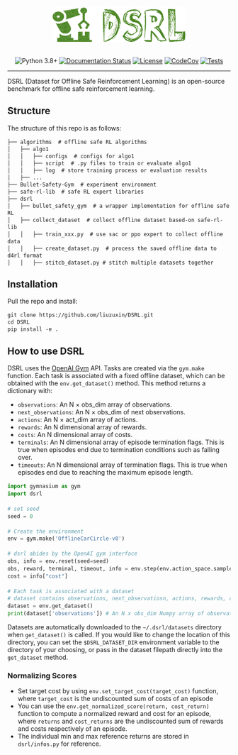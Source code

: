 <div align="center">
  <a href="http://fsrl.readthedocs.io"><img width="300px" height="auto" src="docs/_static/images/dsrl-logo.png"></a>
</div>

<br/>

<div align="center">

  <a>![Python 3.8+](https://img.shields.io/badge/Python-3.8%2B-brightgreen.svg)</a>
  [![Documentation Status](https://img.shields.io/readthedocs/fsrl?logo=readthedocs)](https://fsrl.readthedocs.io)
  [![License](https://img.shields.io/badge/License-MIT-yellow.svg)](#license)
  [![CodeCov](https://codecov.io/github/liuzuxin/fsrl/branch/main/graph/badge.svg?token=BU27LTW9F3)](https://codecov.io/github/liuzuxin/fsrl)
  [![Tests](https://github.com/liuzuxin/fsrl/actions/workflows/test.yml/badge.svg)](https://github.com/liuzuxin/fsrl/actions/workflows/test.yml)
  <!-- [![CodeCov](https://img.shields.io/codecov/c/github/liuzuxin/fsrl/main?logo=codecov)](https://app.codecov.io/gh/liuzuxin/fsrl) -->
  <!-- [![tests](https://img.shields.io/github/actions/workflow/status/liuzuxin/fsrl/test.yml?label=tests&logo=github)](https://github.com/liuzuxin/fsrl/tree/HEAD/tests) -->
  <!-- [![PyPI](https://img.shields.io/pypi/v/fsrl?logo=pypi)](https://pypi.org/project/fsrl) -->
  <!-- [![GitHub Repo Stars](https://img.shields.io/github/stars/liuzuxin/fsrl?color=brightgreen&logo=github)](https://github.com/liuzuxin/fsrl/stargazers)
  [![Downloads](https://static.pepy.tech/personalized-badge/fsrl?period=total&left_color=grey&right_color=blue&left_text=downloads)](https://pepy.tech/project/fsrl) -->
   <!-- [![License](https://img.shields.io/github/license/liuzuxin/fsrl?label=license)](#license) -->

</div>

---

DSRL (Dataset for Offline Safe Reinforcement Learning) is an open-source benchmark for offline safe reinforcement learning.

## Structure
The structure of this repo is as follows:
```
├── algorithms  # offline safe RL algorithms
│   ├── algo1
│   │   ├── configs  # configs for algo1
│   │   ├── script  # .py files to train or evaluate algo1
│   │   ├── log  # store training process or evaluation results
│   ├── ...
├── Bullet-Safety-Gym  # experiment environment
├── safe-rl-lib  # safe RL expert libraries
├── dsrl  
│   ├── bullet_safety_gym  # a wrapper implementation for offline safe RL
│   ├── collect_dataset  # collect offline dataset based-on safe-rl-lib
│   │   ├── train_xxx.py  # use sac or ppo expert to collect offline data
│   │   ├── create_dataset.py  # process the saved offline data to d4rl format
│   │   ├── stitcb_dataset.py # stitch multiple datasets together
```

## Installation
Pull the repo and install:
```
git clone https://github.com/liuzuxin/DSRL.git
cd DSRL
pip install -e .
```

## How to use DSRL
DSRL uses the [OpenAI Gym](https://github.com/openai/gym) API. Tasks are created via the `gym.make` function. Each task is associated with a fixed offline dataset, which can be obtained with the `env.get_dataset()` method. This method returns a dictionary with:
- `observations`: An N × obs_dim array of observations.
- `next_observations`: An N × obs_dim of next observations.
- `actions`: An N × act_dim array of actions.
- `rewards`: An N dimensional array of rewards.
- `costs`: An N dimensional array of costs.
- `terminals`: An N dimensional array of episode termination flags. This is true when episodes end due to termination conditions such as falling over.
- `timeouts`: An N dimensional array of termination flags. This is true when episodes end due to reaching the maximum episode length.

```python
import gymnasium as gym
import dsrl

# set seed
seed = 0

# Create the environment
env = gym.make('OfflineCarCircle-v0')

# dsrl abides by the OpenAI gym interface
obs, info = env.reset(seed=seed)
obs, reward, terminal, timeout, info = env.step(env.action_space.sample())
cost = info["cost"]

# Each task is associated with a dataset
# dataset contains observations, next_observatiosn, actions, rewards, costs, terminals, timeouts
dataset = env.get_dataset()
print(dataset['observations']) # An N x obs_dim Numpy array of observations
```

Datasets are automatically downloaded to the `~/.dsrl/datasets` directory when `get_dataset()` is called. If you would like to change the location of this directory, you can set the `$DSRL_DATASET_DIR` environment variable to the directory of your choosing, or pass in the dataset filepath directly into the `get_dataset` method.

### Normalizing Scores
- Set target cost by using `env.set_target_cost(target_cost)` function, where `target_cost` is the undiscounted sum of costs of an episode
- You can use the `env.get_normalized_score(return, cost_return)` function to compute a normalized reward and cost for an episode, where `returns` and `cost_returns` are the undiscounted sum of rewards and costs respectively of an episode. 
- The individual min and max reference returns are stored in `dsrl/infos.py` for reference.



